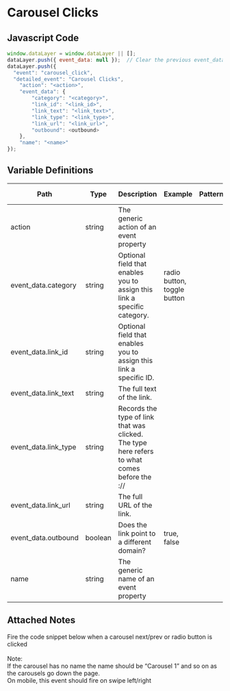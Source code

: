 # Carousel Clicks

### 

## Javascript Code
```js
window.dataLayer = window.dataLayer || [];
dataLayer.push({ event_data: null });  // Clear the previous event_data object.
dataLayer.push({
  "event": "carousel_click",
  "detailed_event": "Carousel Clicks",
    "action": "<action>",
    "event_data": {
        "category": "<category>",
        "link_id": "<link_id>",
        "link_text": "<link_text>",
        "link_type": "<link_type>",
        "link_url": "<link_url>",
        "outbound": <outbound>
    },
    "name": "<name>"
});
```

## Variable Definitions

|Path|Type|Description|Example|Pattern|Min Length|Max Length|Minimum|Maximum|Multiple Of|
| --- | --- | --- | --- | --- | --- | --- | --- | --- | --- |
|action|string|The generic action of an event property||||||||
|event_data.category|string|Optional field that enables you to assign this link a specific category.|radio button, toggle button|||||||
|event_data.link_id|string|Optional field that enables you to assign this link a specific ID.||||||||
|event_data.link_text|string|The full text of the link.||||||||
|event_data.link_type|string|Records the type of link that was clicked. The type here refers to what comes before the :\/\/||||||||
|event_data.link_url|string|The full URL of the link.||||||||
|event_data.outbound|boolean|Does the link point to a different domain?|true, false|||||||
|name|string|The generic name of an event property||||||||

## Attached Notes

<p><span data-sheets-value="{&quot;1&quot;:2,&quot;2&quot;:&quot;Fire the code snippet below when a carousel next/prev or radio button is clicked\n\nNote:\nIf the carousel has no name the name should be &ldquo;Carousel 1&rdquo; and so on as the carousels go down the page.\nOn mobile, this event should fire on swipe left/right&quot;}" data-sheets-userformat="{&quot;2&quot;:14849,&quot;3&quot;:{&quot;1&quot;:0},&quot;12&quot;:0,&quot;14&quot;:{&quot;1&quot;:2,&quot;2&quot;:0},&quot;15&quot;:&quot;Arial&quot;,&quot;16&quot;:11}">Fire the code snippet below when a carousel next/prev or radio button is clicked<br /><br />Note:<br />If the carousel has no name the name should be &ldquo;Carousel 1&rdquo; and so on as the carousels go down the page.<br />On mobile, this event should fire on swipe left/right</span></p>
<p><span data-sheets-value="{&quot;1&quot;:2,&quot;2&quot;:&quot;Fire the code snippet below when a carousel next/prev or radio button is clicked\n\nNote:\nIf the carousel has no name the name should be &ldquo;Carousel 1&rdquo; and so on as the carousels go down the page.\nOn mobile, this event should fire on swipe left/right&quot;}" data-sheets-userformat="{&quot;2&quot;:14849,&quot;3&quot;:{&quot;1&quot;:0},&quot;12&quot;:0,&quot;14&quot;:{&quot;1&quot;:2,&quot;2&quot;:0},&quot;15&quot;:&quot;Arial&quot;,&quot;16&quot;:11}"><img title="Carousel" src="https://github.com/searchdiscovery/client-fti-ga4-dl-spec/blob/main/images/Carousel.png" alt="" /></span></p>
